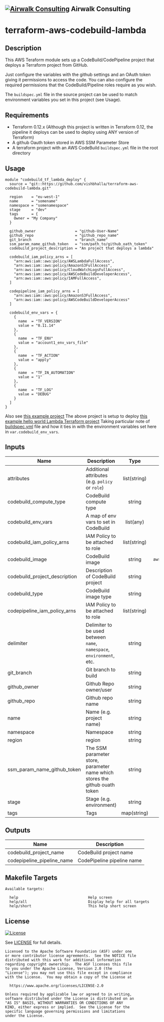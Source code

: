 <!-- This file was automatically generated by the `build-harness`. Make all changes to `README.yaml` and run `make readme` to rebuild this file. -->

## [![Airwalk Consulting][logo]](https://airwalkconsulting.com) __Airwalk Consulting__

# terraform-aws-codebuild-lambda

## Description

This AWS Teraform module sets up a CodeBuild/CodePipeline project that deploys a Terraform project from GitHub.

Just configure the variables with the github settings and an OAuth token giving it permissions to access the code.
You can also configure the required permissions that the CodeBuild/Pipeline roles require as you wish.

The `buildspec.yml` file in the source project can be used to match environment variables you set in this project (see Usage).


## Requirements

* Terraform 0.12.x (Although this project is written in Terraform 0.12, the pipeline it deploys can be used to deploy using ANY version of Terraform)
* A github Oauth token stored in AWS SSM Parameter Store
* A terraform project with an AWS CodeBuild `buildspec.yml` file in the root directory


## Usage

```hcl
module "codebuild_tf_lambda_deploy" {
  source = "git::https://github.com/vishbhalla/terraform-aws-codebuild-lambda.git"

  region    = "eu-west-1"
  name      = "somename"
  namespace = "somenamespace"
  stage     = "dev"
  tags      = {
    Owner = "My Company"
  }

  github_owner                  = "github-User-Name"
  github_repo                   = "github_repo_name"
  git_branch                    = "branch_name"
  ssm_param_name_github_token   = "ssm/path_to/github_oath_token"
  codebuild_project_description = "An project that deploys a lambda"

  codebuild_iam_policy_arns = [
    "arn:aws:iam::aws:policy/AWSLambdaFullAccess",
    "arn:aws:iam::aws:policy/AmazonS3FullAccess",
    "arn:aws:iam::aws:policy/CloudWatchLogsFullAccess",
    "arn:aws:iam::aws:policy/AWSCodeBuildDeveloperAccess",
    "arn:aws:iam::aws:policy/IAMFullAccess",
  ]

  codepipeline_iam_policy_arns = [
    "arn:aws:iam::aws:policy/AmazonS3FullAccess",
    "arn:aws:iam::aws:policy/AWSCodeBuildDeveloperAccess"
  ]

  codebuild_env_vars = {
    {
      name  = "TF_VERSION"
      value = "0.11.14"
    },
    {
      name  = "TF_ENV"
      value = "account1_env_vars_file"
    },
    {
      name  = "TF_ACTION"
      value = "apply"
    },
    {
      name  = "TF_IN_AUTOMATION"
      value = "1"
    },
    {
      name  = "TF_LOG"
      value = "DEBUG"
    }
  ]
}
```

Also see [this example project](https://github.com/vishbhalla/terraform-aws-codebuild-lambda-example)
The above project is setup to deploy [this example hello world Lambda Terraform project](https://github.com/vishbhalla/terraform-aws-hello-world-lambda)
Taking particular note of [buildspec.yml](https://github.com/vishbhalla/terraform-aws-hello-world-lambda/blob/master/buildspec.yml) file
and how it ties in with the environment variables set here in `var.codebuild_env_vars`.



## Inputs

| Name | Description | Type | Default | Required |
|------|-------------|:----:|:-----:|:-----:|
| attributes | Additional attributes (e.g. `policy` or `role`) | list(string) | `<list>` | no |
| codebuild_compute_type | CodeBuild compute type | string | `BUILD_GENERAL1_SMALL` | no |
| codebuild_env_vars | A map of env vars to set in CodeBuild | list(any) | `<list>` | no |
| codebuild_iam_policy_arns | IAM Policy to be attached to role | list(string) | `<list>` | no |
| codebuild_image | CodeBuild image | string | `aws/codebuild/standard:2.0` | no |
| codebuild_project_description | Description of CodeBuild project | string | `` | no |
| codebuild_type | CodeBuild image type | string | `LINUX_CONTAINER` | no |
| codepipeline_iam_policy_arns | IAM Policy to be attached to role | list(string) | `<list>` | no |
| delimiter | Delimiter to be used between `name`, `namespace`, `environment`, etc. | string | `-` | no |
| git_branch | Git branch to build | string | `master` | no |
| github_owner | Github Repo owner/user | string | `` | no |
| github_repo | Github repo name | string | `` | no |
| name | Name (e.g. project name) | string | `` | no |
| namespace | Namespace | string | `` | no |
| region | region | string | `eu-west-1` | no |
| ssm_param_name_github_token | The SSM parameter store, parameter name which stores the github ouath token | string | `` | no |
| stage | Stage (e.g. environment) | string | `` | no |
| tags | Tags | map(string) | `<map>` | no |

## Outputs

| Name | Description |
|------|-------------|
| codebuild_project_name | CodeBuild project name |
| codepipeline_pipeline_name | CodePipeline pipeline name |

## Makefile Targets
```
Available targets:

  help                                Help screen
  help/all                            Display help for all targets
  help/short                          This help short screen

```



## License 

[![License](https://img.shields.io/badge/License-Apache%202.0-blue.svg)](https://opensource.org/licenses/Apache-2.0) 

See [LICENSE](LICENSE) for full details.

    Licensed to the Apache Software Foundation (ASF) under one
    or more contributor license agreements.  See the NOTICE file
    distributed with this work for additional information
    regarding copyright ownership.  The ASF licenses this file
    to you under the Apache License, Version 2.0 (the
    "License"); you may not use this file except in compliance
    with the License.  You may obtain a copy of the License at

      https://www.apache.org/licenses/LICENSE-2.0

    Unless required by applicable law or agreed to in writing,
    software distributed under the License is distributed on an
    "AS IS" BASIS, WITHOUT WARRANTIES OR CONDITIONS OF ANY
    KIND, either express or implied.  See the License for the
    specific language governing permissions and limitations
    under the License.


  [logo]: https://pbs.twimg.com/profile_images/1049700314847293440/yMgqGf3w_bigger.jpg
